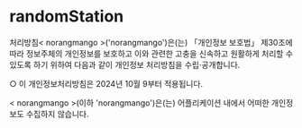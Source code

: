 # randomStation

처리방침< norangmango >('norangmango')은(는) 「개인정보 보호법」 제30조에 따라 정보주체의 개인정보를 보호하고 이와 관련한 고충을 신속하고 원활하게 처리할 수 있도록 하기 위하여 다음과 같이 개인정보 처리방침을 수립·공개합니다.

○ 이 개인정보처리방침은 2024년 10월 9부터 적용됩니다.

< norangmango >(이하 'norangmango')은(는) 어플리케이션 내에서 어떠한 개인정보도 수집하지 않습니다.
